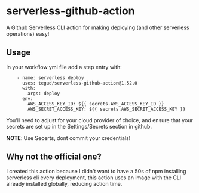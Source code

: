 # serverless-github-action

A Github Serverless CLI action for making deploying (and other serverless operations) easy!

## Usage

In your workflow yml file add a step entry with:

```
    - name: serverless deploy
      uses: tegud/serverless-github-action@1.52.0
      with:
        args: deploy
      env:
        AWS_ACCESS_KEY_ID: ${{ secrets.AWS_ACCESS_KEY_ID }}
        AWS_SECRET_ACCESS_KEY: ${{ secrets.AWS_SECRET_ACCESS_KEY }}
```

You'll need to adjust for your cloud provider of choice, and ensure that your secrets are set up in the Settings/Secrets section in github.

**NOTE**: Use Secerts, dont commit your credentials!

## Why not the official one?

I created this action because I didn't want to have a 50s of npm installing serverless cli every deployment, this action uses an image with the CLI already installed globally, reducing action time.
